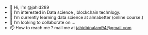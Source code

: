 - 👋 Hi, I’m @jahid289
- 👀 I’m interested in Data science , blockchain technlogy.
- 🌱 I’m currently learning data science at almabetter (online course.)
- 💞️ I’m looking to collaborate on ...
- 📫 How to reach me ?  mail me at jahidbinalam94@gmail.com

<!---
jahid289/jahid289 is a ✨ special ✨ repository because its `README.md` (this file) appears on your GitHub profile.
You can click the Preview link to take a look at your changes.
--->
